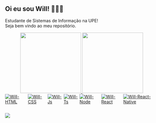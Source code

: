 ## Oi eu sou Will! 🖖🧑‍💻
Estudante de Sistemas de Informação na UPE!<br/>
Seja bem vindo ao meu repositório.<br/>

<div align="center">
  <a href="https://github.com/WIllBarbosa1" />
  <img height="200em" src="https://github-readme-stats.vercel.app/api?username=willbarbosa1&show_icons=true&theme=dark&include_all_commits=true&count_private=true">
  <img height="200em" src="https://github-readme-stats.vercel.app/api/top-langs/?username=willbarbosa1&theme=dark">
</div>

<div style="display: flex"><br>
  <img align="center" alt="Will-HTML" src="https://img.shields.io/badge/HTML5-E34F26?style=for-the-badge&logo=html5&logoColor=white" />
  <img align="center" alt="Will-CSS" src="https://img.shields.io/badge/CSS3-1572B6?style=for-the-badge&logo=css3&logoColor=white" />
  <img align="center" alt="Will-Js" src="https://img.shields.io/badge/JavaScript-F7DF1E?style=for-the-badge&logo=javascript&logoColor=black" />
  <img align="center" alt="Will-Ts" src="https://img.shields.io/badge/TypeScript-FFFFFF?style=for-the-badge&logo=typescript&logoColor=007ACC" />
  <img align="center" alt="Will-Node" src="https://img.shields.io/badge/Node.js-43853D?style=for-the-badge&logo=node.js&logoColor=white" />
  <img align="center" alt="Will-React" src="https://img.shields.io/badge/React-20232A?style=for-the-badge&logo=react&logoColor=61DAFB" />
  <img align="center" alt="Will-React-Native" src="https://img.shields.io/badge/React_Native-20232A?style=for-the-badge&logo=react&logoColor=61DAFB" />
</div>

  ##
 
<div> 
  <a href="https://www.linkedin.com/in/will-barbosa-156448211/" target="_blank"><img src="https://img.shields.io/badge/LinkedIn-0077B5?style=for-the-badge&logo=linkedin&logoColor=white" target="_blank"></a> 
 
 <!-- ![Snake animation](https://github.com/arthurisvi/arthurisvi/blob/output/github-contribution-grid-snake.svg) -->
 
</div>
